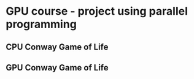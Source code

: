# GPU course - project using parallel programming
## CPU Conway Game of Life
## GPU Conway Game of Life